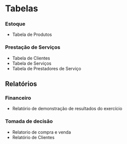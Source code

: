 # Tabelas
### Estoque
- Tabela de Produtos
### Prestação de Serviços
- Tabela de Clientes
- Tabela de Serviços
- Tabela de Prestadores de Serviço
## Relatórios
### Financeiro
- Relatório de demonstração de resultados do exercício
### Tomada de decisão
- Relatorio de compra e venda
- Relatório de Clientes
